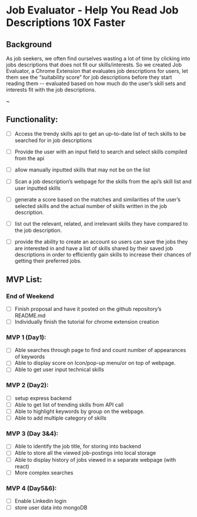 # Job Evaluator - Help You Read Job Descriptions 10X Faster

## Background

As job seekers, we often find ourselves wasting a lot of time by clicking into jobs descriptions that does not fit our skills/interests.
So we created Job Evaluator, a Chrome Extension that evaluates job descriptions for users, let them see the “suitability score” for job descriptions before they start reading them -- evaluated based on how much do the user’s skill sets and interests fit with the job descriptions.

~[](https://i.imgur.com/6zxbaK9.png)

## Functionality:

- [ ] Access the trendy skills api to get an up-to-date list of tech skills to be searched for in job descriptions

- [ ] Provide the user with an input field to search and select skills compiled from the api
- [ ] allow manually inputted skills that may not be on the list

- [ ] Scan a job description’s webpage for the skills from the api’s skill list and user inputted skills

- [ ] generate a score based on the matches and similarities of the user’s selected skills and the actual number of skills written in the job description.

- [ ] list out the relevant, related, and irrelevant skills they have compared to the job description.

- [ ] provide the ability to create an account so users can save the jobs they are interested in and have a list of skills shared by their saved job descriptions in order to efficiently gain skills to increase their chances of getting their preferred jobs.

## MVP List:

### End of Weekend
- [ ] Finish proposal and have it posted on the github  repository’s README.md
- [ ] Individually finish the tutorial for chrome extension creation
### MVP 1 (Day1):
- [ ] Able searches through page to find and count number of appearances of keywords
- [ ] Able to display score on Icon/pop-up menu/or on top of webpage.
- [ ] Able to get user input technical skills
### MVP 2 (Day2):
- [ ] setup express backend
- [ ] Able to get list of trending skills from API call
- [ ] Able to highlight keywords by group on the webpage.
- [ ] Able to add multiple category of skills
### MVP 3 (Day 3&4):
- [ ] Able to identify the job title, for storing into backend
- [ ] Able to store all the viewed job-postings into local storage
- [ ] Able to display history of jobs viewed in a separate webpage (with react)
- [ ] More complex searches
### MVP 4 (Day5&6):
- [ ] Enable Linkedin login
- [ ] store user data into mongoDB

